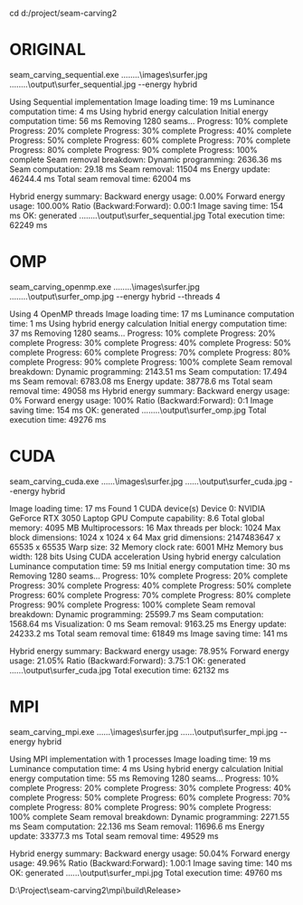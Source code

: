 cd d:/project/seam-carving2

# ORIGINAL
seam_carving_sequential.exe ..\..\..\..\images\surfer.jpg ..\..\..\..\output\surfer_sequential.jpg --energy hybrid

Using Sequential implementation
Image loading time: 19 ms
Luminance computation time: 4 ms
Using hybrid energy calculation
Initial energy computation time: 56 ms
Removing 1280 seams...
Progress: 10% complete
Progress: 20% complete
Progress: 30% complete
Progress: 40% complete
Progress: 50% complete
Progress: 60% complete
Progress: 70% complete
Progress: 80% complete
Progress: 90% complete
Progress: 100% complete
Seam removal breakdown:
  Dynamic programming: 2636.36 ms
  Seam computation: 29.18 ms
  Seam removal: 11504 ms
  Energy update: 46244.4 ms
  Total seam removal time: 62004 ms

Hybrid energy summary:
  Backward energy usage: 0.00%
  Forward energy usage: 100.00%
  Ratio (Backward:Forward): 0.00:1
Image saving time: 154 ms
OK: generated ..\..\..\..\output\surfer_sequential.jpg
Total execution time: 62249 ms


# OMP
seam_carving_openmp.exe ..\..\..\..\images\surfer.jpg ..\..\..\..\output\surfer_omp.jpg --energy hybrid --threads 4

Using 4 OpenMP threads
Image loading time: 17 ms
Luminance computation time: 1 ms
Using hybrid energy calculation
Initial energy computation time: 37 ms
Removing 1280 seams...
Progress: 10% complete
Progress: 20% complete
Progress: 30% complete
Progress: 40% complete
Progress: 50% complete
Progress: 60% complete
Progress: 70% complete
Progress: 80% complete
Progress: 90% complete
Progress: 100% complete
Seam removal breakdown:
  Dynamic programming: 2143.51 ms
  Seam computation: 17.494 ms
  Seam removal: 6783.08 ms
  Energy update: 38778.6 ms
  Total seam removal time: 49058 ms
Hybrid energy summary:
  Backward energy usage: 0%
  Forward energy usage: 100%
  Ratio (Backward:Forward): 0:1
Image saving time: 154 ms
OK: generated ..\..\..\..\output\surfer_omp.jpg
Total execution time: 49276 ms

# CUDA
seam_carving_cuda.exe ..\..\..\images\surfer.jpg ..\..\..\output\surfer_cuda.jpg --energy hybrid

Image loading time: 17 ms
Found 1 CUDA device(s)
Device 0: NVIDIA GeForce RTX 3050 Laptop GPU
  Compute capability: 8.6
  Total global memory: 4095 MB
  Multiprocessors: 16
  Max threads per block: 1024
  Max block dimensions: 1024 x 1024 x 64
  Max grid dimensions: 2147483647 x 65535 x 65535
  Warp size: 32
  Memory clock rate: 6001 MHz
  Memory bus width: 128 bits
Using CUDA acceleration
Using hybrid energy calculation
Luminance computation time: 59 ms
Initial energy computation time: 30 ms
Removing 1280 seams...
Progress: 10% complete
Progress: 20% complete
Progress: 30% complete
Progress: 40% complete
Progress: 50% complete
Progress: 60% complete
Progress: 70% complete
Progress: 80% complete
Progress: 90% complete
Progress: 100% complete
Seam removal breakdown:
  Dynamic programming: 25599.7 ms
  Seam computation: 1568.64 ms
  Visualization: 0 ms
  Seam removal: 9163.25 ms
  Energy update: 24233.2 ms
  Total seam removal time: 61849 ms
Image saving time: 141 ms

Hybrid energy summary:
  Backward energy usage: 78.95%
  Forward energy usage: 21.05%
  Ratio (Backward:Forward): 3.75:1
OK: generated ..\..\..\output\surfer_cuda.jpg
Total execution time: 62132 ms


# MPI
seam_carving_mpi.exe ..\..\..\images\surfer.jpg ..\..\..\output\surfer_mpi.jpg --energy hybrid

Using MPI implementation with 1 processes
Image loading time: 19 ms
Luminance computation time: 4 ms
Using hybrid energy calculation
Initial energy computation time: 55 ms
Removing 1280 seams...
Progress: 10% complete
Progress: 20% complete
Progress: 30% complete
Progress: 40% complete
Progress: 50% complete
Progress: 60% complete
Progress: 70% complete
Progress: 80% complete
Progress: 90% complete
Progress: 100% complete
Seam removal breakdown:
  Dynamic programming: 2271.55 ms
  Seam computation: 22.136 ms
  Seam removal: 11696.6 ms
  Energy update: 33377.3 ms
  Total seam removal time: 49529 ms

Hybrid energy summary:
  Backward energy usage: 50.04%
  Forward energy usage: 49.96%
  Ratio (Backward:Forward): 1.00:1
Image saving time: 140 ms
OK: generated ..\..\..\output\surfer_mpi.jpg
Total execution time: 49760 ms

D:\Project\seam-carving2\mpi\build\Release>